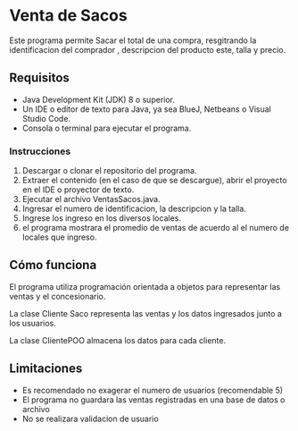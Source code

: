 # Venta de Sacos
Este programa permite Sacar el total de una compra, resgitrando la identificacion del comprador , descripcion del producto este, talla y precio.

## Requisitos
- Java Development Kit (JDK) 8 o superior.
- Un IDE o editor de texto para Java, ya sea BlueJ, Netbeans o Visual Studio Code.
- Consola o terminal para ejecutar el programa. 

### Instrucciones 
1. Descargar o clonar el repositorio del programa.
2. Extraer el contenido (en el caso de que se descargue), abrir el proyecto en el IDE o proyector de texto.
3. Ejecutar el archivo VentasSacos.java.
4. Ingresar el numero de identificacion, la descripcion y la talla.
5. Ingrese los  ingreso en los diversos locales.
6. el programa mostrara el promedio de ventas de acuerdo al el numero de locales que ingreso.

## Cómo funciona
El programa utiliza programación orientada a objetos para representar las ventas y el concesionario.

La clase Cliente Saco representa las ventas y los datos ingresados junto a los usuarios.

La clase ClientePOO almacena los datos para cada cliente.

## Limitaciones
- Es recomendado no exagerar el numero de usuarios (recomendable 5)
- El programa no guardara las ventas registradas en una base de datos o archivo
- No se realizara validacion de usuario

